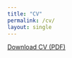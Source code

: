 ```yaml
---
title: "CV"
permalink: /cv/
layout: single
---
```


[Download CV (PDF)](/assets/cv/Philippine_Burdeau_CV.pdf)